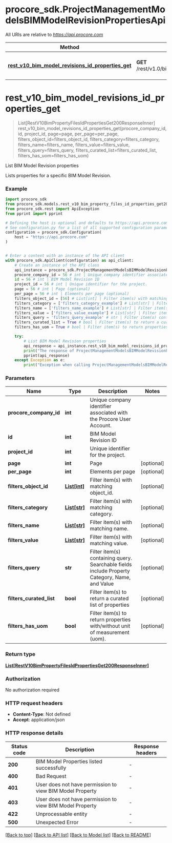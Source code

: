 # procore_sdk.ProjectManagementModelsBIMModelRevisionPropertiesApi

All URIs are relative to *https://api.procore.com*

Method | HTTP request | Description
------------- | ------------- | -------------
[**rest_v10_bim_model_revisions_id_properties_get**](ProjectManagementModelsBIMModelRevisionPropertiesApi.md#rest_v10_bim_model_revisions_id_properties_get) | **GET** /rest/v1.0/bim_model_revisions/{id}/properties | List BIM Model Revision properties


# **rest_v10_bim_model_revisions_id_properties_get**
> List[RestV10BimPropertyFilesIdPropertiesGet200ResponseInner] rest_v10_bim_model_revisions_id_properties_get(procore_company_id, id, project_id, page=page, per_page=per_page, filters_object_id=filters_object_id, filters_category=filters_category, filters_name=filters_name, filters_value=filters_value, filters_query=filters_query, filters_curated_list=filters_curated_list, filters_has_uom=filters_has_uom)

List BIM Model Revision properties

Lists properties for a specific BIM Model Revision.

### Example


```python
import procore_sdk
from procore_sdk.models.rest_v10_bim_property_files_id_properties_get200_response_inner import RestV10BimPropertyFilesIdPropertiesGet200ResponseInner
from procore_sdk.rest import ApiException
from pprint import pprint

# Defining the host is optional and defaults to https://api.procore.com
# See configuration.py for a list of all supported configuration parameters.
configuration = procore_sdk.Configuration(
    host = "https://api.procore.com"
)


# Enter a context with an instance of the API client
with procore_sdk.ApiClient(configuration) as api_client:
    # Create an instance of the API class
    api_instance = procore_sdk.ProjectManagementModelsBIMModelRevisionPropertiesApi(api_client)
    procore_company_id = 56 # int | Unique company identifier associated with the Procore User Account.
    id = 56 # int | BIM Model Revision ID
    project_id = 56 # int | Unique identifier for the project.
    page = 56 # int | Page (optional)
    per_page = 56 # int | Elements per page (optional)
    filters_object_id = [56] # List[int] | Filter item(s) with matching object_id. (optional)
    filters_category = ['filters_category_example'] # List[str] | Filter item(s) with matching category. (optional)
    filters_name = ['filters_name_example'] # List[str] | Filter item(s) with matching name. (optional)
    filters_value = ['filters_value_example'] # List[str] | Filter item(s) with matching value. (optional)
    filters_query = 'filters_query_example' # str | Filter item(s) containing query. Searchable fields include Property Category, Name, and Value (optional)
    filters_curated_list = True # bool | Filter item(s) to return a curated list of properties (optional)
    filters_has_uom = True # bool | Filter item(s) to return properties with/without unit of measurement (uom). (optional)

    try:
        # List BIM Model Revision properties
        api_response = api_instance.rest_v10_bim_model_revisions_id_properties_get(procore_company_id, id, project_id, page=page, per_page=per_page, filters_object_id=filters_object_id, filters_category=filters_category, filters_name=filters_name, filters_value=filters_value, filters_query=filters_query, filters_curated_list=filters_curated_list, filters_has_uom=filters_has_uom)
        print("The response of ProjectManagementModelsBIMModelRevisionPropertiesApi->rest_v10_bim_model_revisions_id_properties_get:\n")
        pprint(api_response)
    except Exception as e:
        print("Exception when calling ProjectManagementModelsBIMModelRevisionPropertiesApi->rest_v10_bim_model_revisions_id_properties_get: %s\n" % e)
```



### Parameters


Name | Type | Description  | Notes
------------- | ------------- | ------------- | -------------
 **procore_company_id** | **int**| Unique company identifier associated with the Procore User Account. | 
 **id** | **int**| BIM Model Revision ID | 
 **project_id** | **int**| Unique identifier for the project. | 
 **page** | **int**| Page | [optional] 
 **per_page** | **int**| Elements per page | [optional] 
 **filters_object_id** | [**List[int]**](int.md)| Filter item(s) with matching object_id. | [optional] 
 **filters_category** | [**List[str]**](str.md)| Filter item(s) with matching category. | [optional] 
 **filters_name** | [**List[str]**](str.md)| Filter item(s) with matching name. | [optional] 
 **filters_value** | [**List[str]**](str.md)| Filter item(s) with matching value. | [optional] 
 **filters_query** | **str**| Filter item(s) containing query. Searchable fields include Property Category, Name, and Value | [optional] 
 **filters_curated_list** | **bool**| Filter item(s) to return a curated list of properties | [optional] 
 **filters_has_uom** | **bool**| Filter item(s) to return properties with/without unit of measurement (uom). | [optional] 

### Return type

[**List[RestV10BimPropertyFilesIdPropertiesGet200ResponseInner]**](RestV10BimPropertyFilesIdPropertiesGet200ResponseInner.md)

### Authorization

No authorization required

### HTTP request headers

 - **Content-Type**: Not defined
 - **Accept**: application/json

### HTTP response details

| Status code | Description | Response headers |
|-------------|-------------|------------------|
**200** | BIM Model Properties listed successfully |  -  |
**400** | Bad Request |  -  |
**401** | User does not have permission to view BIM Model Property |  -  |
**403** | User does not have permission to view BIM Model Property |  -  |
**422** | Unprocessable entity |  -  |
**500** | Unexpected Error |  -  |

[[Back to top]](#) [[Back to API list]](../README.md#documentation-for-api-endpoints) [[Back to Model list]](../README.md#documentation-for-models) [[Back to README]](../README.md)

